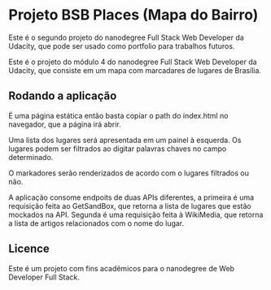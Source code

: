 # Projeto BSB Places (Mapa do Bairro)

Este é o segundo projeto do nanodegree Full Stack Web Developer da Udacity, que pode ser usado como portfolio para 
trabalhos futuros.

Este é o projeto do módulo 4 do nanodegree Full Stack Web Developer da Udacity, que consiste em um mapa com marcadares de lugares de Brasília.

## Rodando a aplicação

É uma página estática então basta copíar o path do index.html no navegador, que a página irá abrir.

Uma lista dos lugares será apresentada em um painel à esquerda. Os lugares podem ser filtrados ao digitar palavras chaves no campo determinado.

O markadores serão renderizados de acordo com o lugares filtrados ou não.

A aplicação consome endpoits de duas APIs diferentes, a primeira é uma requisição feita ao GetSandBox, que retorna a lista de lugares que estão mockados na API. Segunda é uma requisição feita à WikiMedia, que retorna a lista de artigos relacionados com o nome do lugar. 

## Licence

Este é um projeto com fins acadêmicos para o nanodegree de Web Developer Full Stack. 